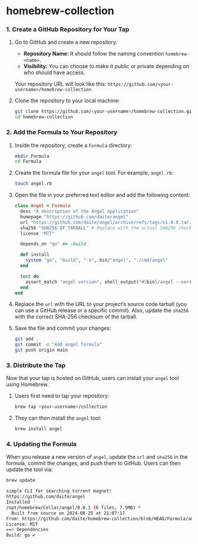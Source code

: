 # homebrew-collection

### 1. Create a GitHub Repository for Your Tap

1. Go to GitHub and create a new repository.

   - **Repository Name:** It should follow the naming convention `homebrew-<name>`. 
   - **Visibility:** You can choose to make it public or private depending on who should have access.

   Your repository URL will look like this: `https://github.com/<your-username>/homebrew-collection`

2. Clone the repository to your local machine:

   ```bash
   git clone https://github.com/<your-username>/homebrew-collection.git
   cd homebrew-collection
   ```

### 2. Add the Formula to Your Repository

1. Inside the repository, create a `Formula` directory:

   ```bash
   mkdir Formula
   cd Formula
   ```

2. Create the formula file for your `angel` tool. For example, `angel.rb`:

   ```bash
   touch angel.rb
   ```

3. Open the file in your preferred text editor and add the following content:

   ```ruby
   class Angel < Formula
     desc "A description of the Angel application"
     homepage "https://github.com/daite/angel"
     url "https://github.com/daite/angel/archive/refs/tags/v1.0.0.tar.gz" # Replace with the actual URL to the source code tarball
     sha256 "SHA256_OF_TARBALL" # Replace with the actual SHA256 checksum
     license "MIT"

     depends_on "go" => :build

     def install
       system "go", "build", "-o", bin/"angel", "./cmd/angel"
     end

     test do
       assert_match "angel version", shell_output("#{bin}/angel --version")
     end
   end
   ```

4. Replace the `url` with the URL to your project’s source code tarball (you can use a GitHub release or a specific commit). Also, update the `sha256` with the correct SHA-256 checksum of the tarball.

5. Save the file and commit your changes:

   ```bash
   git add .
   git commit -m "Add angel formula"
   git push origin main
   ```

### 3. Distribute the Tap

Now that your tap is hosted on GitHub, users can install your `angel` tool using Homebrew.

1. Users first need to tap your repository:

   ```bash
   brew tap <your-username>/collection
   ```

2. They can then install the `angel` tool:

   ```bash
   brew install angel
   ```

### 4. Updating the Formula

When you release a new version of `angel`, update the `url` and `sha256` in the formula, commit the changes, and push them to GitHub. Users can then update the tool via:

```bash
brew update
```
```bash
simple CLI for searching torrent magnet!
https://github.com/daite/angel
Installed
/opt/homebrew/Cellar/angel/0.8.1 (6 files, 7.5MB) *
  Built from source on 2024-08-25 at 21:07:17
From: https://github.com/daite/homebrew-collection/blob/HEAD/Formula/angel.rb
License: MIT
==> Dependencies
Build: go ✔
```
